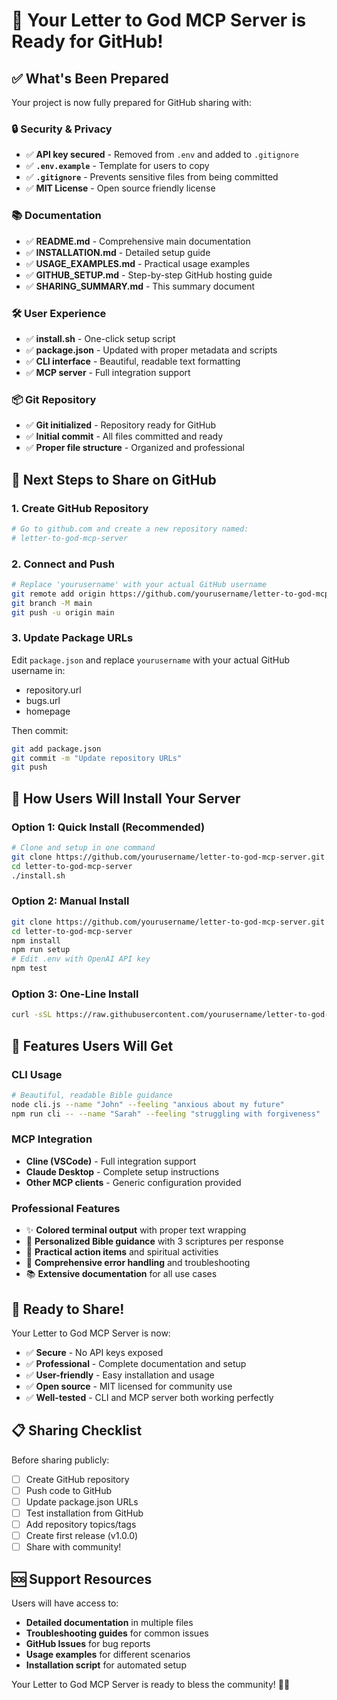 # 🚀 Your Letter to God MCP Server is Ready for GitHub!

## ✅ What's Been Prepared

Your project is now fully prepared for GitHub sharing with:

### 🔒 Security & Privacy
- ✅ **API key secured** - Removed from `.env` and added to `.gitignore`
- ✅ **`.env.example`** - Template for users to copy
- ✅ **`.gitignore`** - Prevents sensitive files from being committed
- ✅ **MIT License** - Open source friendly license

### 📚 Documentation
- ✅ **README.md** - Comprehensive main documentation
- ✅ **INSTALLATION.md** - Detailed setup guide
- ✅ **USAGE_EXAMPLES.md** - Practical usage examples
- ✅ **GITHUB_SETUP.md** - Step-by-step GitHub hosting guide
- ✅ **SHARING_SUMMARY.md** - This summary document

### 🛠️ User Experience
- ✅ **install.sh** - One-click setup script
- ✅ **package.json** - Updated with proper metadata and scripts
- ✅ **CLI interface** - Beautiful, readable text formatting
- ✅ **MCP server** - Full integration support

### 📦 Git Repository
- ✅ **Git initialized** - Repository ready for GitHub
- ✅ **Initial commit** - All files committed and ready
- ✅ **Proper file structure** - Organized and professional

## 🎯 Next Steps to Share on GitHub

### 1. Create GitHub Repository
```bash
# Go to github.com and create a new repository named:
# letter-to-god-mcp-server
```

### 2. Connect and Push
```bash
# Replace 'yourusername' with your actual GitHub username
git remote add origin https://github.com/yourusername/letter-to-god-mcp-server.git
git branch -M main
git push -u origin main
```

### 3. Update Package URLs
Edit `package.json` and replace `yourusername` with your actual GitHub username in:
- repository.url
- bugs.url  
- homepage

Then commit:
```bash
git add package.json
git commit -m "Update repository URLs"
git push
```

## 📢 How Users Will Install Your Server

### Option 1: Quick Install (Recommended)
```bash
# Clone and setup in one command
git clone https://github.com/yourusername/letter-to-god-mcp-server.git
cd letter-to-god-mcp-server
./install.sh
```

### Option 2: Manual Install
```bash
git clone https://github.com/yourusername/letter-to-god-mcp-server.git
cd letter-to-god-mcp-server
npm install
npm run setup
# Edit .env with OpenAI API key
npm test
```

### Option 3: One-Line Install
```bash
curl -sSL https://raw.githubusercontent.com/yourusername/letter-to-god-mcp-server/main/install.sh | bash
```

## 🌟 Features Users Will Get

### CLI Usage
```bash
# Beautiful, readable Bible guidance
node cli.js --name "John" --feeling "anxious about my future"
npm run cli -- --name "Sarah" --feeling "struggling with forgiveness"
```

### MCP Integration
- **Cline (VSCode)** - Full integration support
- **Claude Desktop** - Complete setup instructions
- **Other MCP clients** - Generic configuration provided

### Professional Features
- ✨ **Colored terminal output** with proper text wrapping
- 📖 **Personalized Bible guidance** with 3 scriptures per response
- 🎯 **Practical action items** and spiritual activities
- 🔧 **Comprehensive error handling** and troubleshooting
- 📚 **Extensive documentation** for all use cases

## 🎉 Ready to Share!

Your Letter to God MCP Server is now:
- ✅ **Secure** - No API keys exposed
- ✅ **Professional** - Complete documentation and setup
- ✅ **User-friendly** - Easy installation and usage
- ✅ **Open source** - MIT licensed for community use
- ✅ **Well-tested** - CLI and MCP server both working perfectly

## 📋 Sharing Checklist

Before sharing publicly:
- [ ] Create GitHub repository
- [ ] Push code to GitHub
- [ ] Update package.json URLs
- [ ] Test installation from GitHub
- [ ] Add repository topics/tags
- [ ] Create first release (v1.0.0)
- [ ] Share with community!

## 🆘 Support Resources

Users will have access to:
- **Detailed documentation** in multiple files
- **Troubleshooting guides** for common issues
- **GitHub Issues** for bug reports
- **Usage examples** for different scenarios
- **Installation script** for automated setup

Your Letter to God MCP Server is ready to bless the community! 🙏✨
